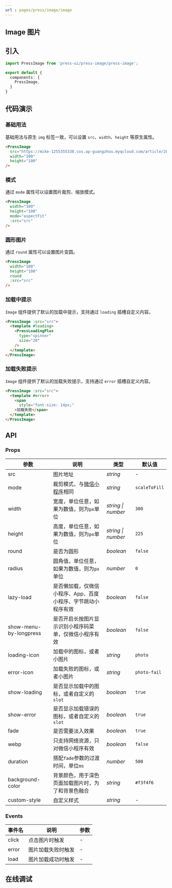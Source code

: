 ```yaml
---
url : pages/press/image/image
---
```


## Image 图片


## 引入

```ts
import PressImage from 'press-ui/press-image/press-image';

export default {
  components: {
    PressImage,
  }
}
```

## 代码演示

### 基础用法

基础用法与原生 `img` 标签一致，可以设置 `src`、`width`、`height` 等原生属性。

```html
<PressImage
  src="https://mike-1255355338.cos.ap-guangzhou.myqcloud.com/article/2023/10/own_mike_356f9fd1f505c35fa6.jpg"
  width="100"
  height="100"
/>
```

### 模式

通过 `mode` 属性可以设置图片裁剪、缩放模式。

```html
<PressImage
  width="100"
  height="100"
  mode="aspectFit"
  :src="src"
/>
```

### 圆形图片

通过 `round` 属性可以设置图片变圆。

```html
<PressImage
  width="100"
  height="100"
  round
  :src="src"
/>
```
### 加载中提示

`Image` 组件提供了默认的加载中提示，支持通过 `loading` 插槽自定义内容。

```html
<PressImage :src="src">
  <template #loading>
    <PressLoadingPlus
      type="spinner"
      size="20"
    />
  </template>
</PressImage>
```

### 加载失败提示

`Image` 组件提供了默认的加载失败提示，支持通过 `error` 插槽自定义内容。

```html
<PressImage :src="src">
  <template #error>
    <span
      style="font-size: 14px;"
    >加载失败</span>
  </template>
</PressImage>
```


## API

### Props

| 参数                   | 说明                                                                                                | 类型               | 默认值        |
| ---------------------- | --------------------------------------------------------------------------------------------------- | ------------------ | ------------- |
| src                    | 图片地址                                                                                            | _string_           | -             |
| mode                   | 裁剪模式，与[微信小程序](https://developers.weixin.qq.com/miniprogram/dev/component/image.html)相同 | _string_           | `scaleToFill` |
| width                  | 宽度，单位任意，如果为数值，则为`px`单位                                                            | _string \| number_ | `300`         |
| height                 | 高度，单位任意，如果为数值，则为`px`单位                                                            | _string \| number_ | `225`         |
| round                  | 是否为圆形                                                                                          | _boolean_          | `false`       |
| radius                 | 圆角值，单位任意，如果为数值，则为`px`单位                                                          | _number_           | `0`           |
| lazy-load              | 是否懒加载，仅微信小程序、App、百度小程序、字节跳动小程序有效                                       | _boolean_          | `false`       |
| show-menu-by-longpress | 是否开启长按图片显示识别小程序码菜单，仅微信小程序有效                                              | _boolean_          | `false`       |
| loading-icon           | 加载中的图标，或者小图片                                                                            | _string_           | `photo`       |
| error-icon             | 加载失败的图标，或者小图片                                                                          | _string_           | `photo-fail`  |
| show-loading           | 是否显示加载中的图标，或者自定义的`slot`                                                            | _boolean_          | `true`        |
| show-error             | 是否显示加载错误的图标，或者自定义的`slot`                                                          | _boolean_          | `true`        |
| fade                   | 是否需要淡入效果                                                                                    | _boolean_          | `true`        |
| webp                   | 只支持网络资源，只对微信小程序有效                                                                  | _boolean_          | `false`       |
| duration               | 搭配`fade`参数的过渡时间，单位`ms`                                                                  | _number_           | `500`         |
| background-color       | 背景颜色，用于深色页面加载图片时，为了和背景色融合                                                  | _string_           | `#f3f4f6`     |
| custom-style           | 自定义样式                                                                                          | _string_           | -             |



### Events

| 事件名 | 说明               | 参数 |
| ------ | ------------------ | ---- |
| click  | 点击图片时触发     | -    |
| error  | 图片加载失败时触发 | -    |
| load   | 图片加载成功时触发 | -    |

## 在线调试

<debug-online />